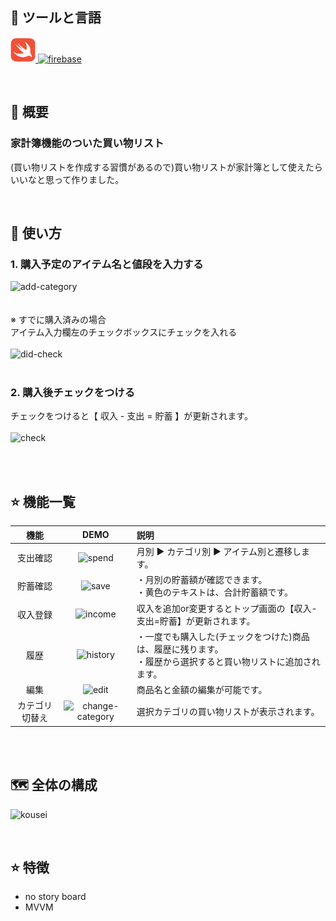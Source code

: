 
## 🔧 ツールと言語
<a href="https://developer.apple.com/swift/" target="_blank" rel="noreferrer"> <img src="https://raw.githubusercontent.com/devicons/devicon/master/icons/swift/swift-original.svg" alt="swift" width="40" height="40"/> </a>
<a href="https://firebase.google.com/" target="_blank" rel="noreferrer"> <img src="https://www.vectorlogo.zone/logos/firebase/firebase-icon.svg" alt="firebase" width="40" height="40"/> </a>

<br>

## 💬 概要
### 家計簿機能のついた買い物リスト
(買い物リストを作成する習慣があるので)買い物リストが家計簿として使えたらいいなと思って作りました。

<br>

## 📃 使い方
### 1. 購入予定のアイテム名と値段を入力する<br>
![add-category](https://user-images.githubusercontent.com/98724087/151995062-4d6fe572-3fc5-4aa2-a5b6-8e6754b6ed99.gif)<br><br><br>
※ すでに購入済みの場合<br>アイテム入力欄左のチェックボックスにチェックを入れる<br><br>
![did-check](https://user-images.githubusercontent.com/98724087/151993116-b8818514-083c-4b56-bb31-d9ea26770549.gif)<br><br>
### 2. 購入後チェックをつける<br>
チェックをつけると【 収入 - 支出 = 貯蓄 】が更新されます。<br><br>
![check](https://user-images.githubusercontent.com/98724087/151991363-83e24692-0f3b-47c7-bb39-5455389795ad.gif)

<br><br>

## ⭐️ 機能一覧<br>

|機能|DEMO|説明|
|:-:|:-:|:-|
|支出確認|![spend](https://user-images.githubusercontent.com/98724087/151992021-c7404a60-4c79-4bb3-89bf-43edb80b495a.gif)|月別  ►  カテゴリ別  ►  アイテム別と遷移します。|
|貯蓄確認|![save](https://user-images.githubusercontent.com/98724087/151993843-ab9fe745-e86a-46b5-90df-453a8a9f714e.gif)| ・月別の貯蓄額が確認できます。<br> ・黄色のテキストは、合計貯蓄額です。|
|収入登録|![income](https://user-images.githubusercontent.com/98724087/151992223-29a20d80-4f74-4043-bc86-1c0cd52a9b53.gif)|収入を追加or変更するとトップ画面の【収入-支出=貯蓄】が更新されます。|
|履歴|![history](https://user-images.githubusercontent.com/98724087/151992347-f90e737d-c951-48c4-9664-a6b418726dce.gif)|・一度でも購入した(チェックをつけた)商品は、履歴に残ります。<br>・履歴から選択すると買い物リストに追加されます。|
|編集|![edit](https://user-images.githubusercontent.com/98724087/151992416-13cc0dae-6b55-45a0-82af-2bb28de821be.gif)|商品名と金額の編集が可能です。|
|カテゴリ切替え|![change-category](https://user-images.githubusercontent.com/98724087/151992621-7ba6c9a8-d4f3-4c8e-bfed-57e684e43f0c.gif)|選択カテゴリの買い物リストが表示されます。|

<br><br>

## 🗺 全体の構成
![kousei](https://user-images.githubusercontent.com/98724087/152122366-8f4a2bbc-0e27-48d7-bd7b-a7e2b0534ce7.png)

<br>

## ⭐️  特徴
- no story board
- MVVM
